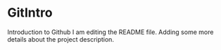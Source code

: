 # GitIntro
Introduction to Github 
I am editing the README file. Adding some more details about the project description.
